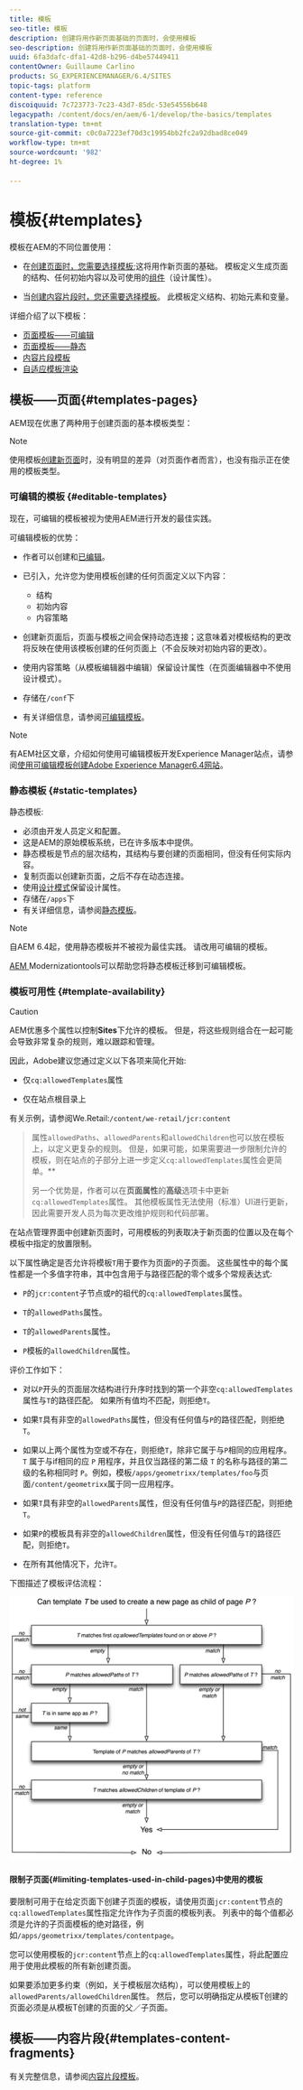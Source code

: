 ```yaml
---
title: 模板
seo-title: 模板
description: 创建将用作新页面基础的页面时，会使用模板
seo-description: 创建将用作新页面基础的页面时，会使用模板
uuid: 6fa3dafc-dfa1-42d8-b296-d4be57449411
contentOwner: Guillaume Carlino
products: SG_EXPERIENCEMANAGER/6.4/SITES
topic-tags: platform
content-type: reference
discoiquuid: 7c723773-7c23-43d7-85dc-53e54556b648
legacypath: /content/docs/en/aem/6-1/develop/the-basics/templates
translation-type: tm+mt
source-git-commit: c0c0a7223ef70d3c19954bb2fc2a92dbad8ce049
workflow-type: tm+mt
source-wordcount: '982'
ht-degree: 1%

---
```



# 模板{#templates}

模板在AEM的不同位置使用：

* 在[创建页面时，您需要选择模板](#templates-pages);这将用作新页面的基础。 模板定义生成页面的结构、任何初始内容以及可使用的[组件](/help/sites-authoring/default-components.md)（设计属性）。

* 当[创建内容片段时，您还需要选择模板](#templates-content-fragments)。 此模板定义结构、初始元素和变量。

详细介绍了以下模板：

* [页面模板——可编辑](/help/sites-developing/page-templates-editable.md)
* [页面模板——静态](/help/sites-developing/page-templates-static.md)
* [内容片段模板](/help/sites-developing/content-fragment-templates.md)
* [自适应模板渲染](/help/sites-developing/templates-adaptive-rendering.md)

## 模板——页面{#templates-pages}

AEM现在优惠了两种用于创建页面的基本模板类型：

>[!NOTE]
>
>使用模板[创建新页面](/help/sites-authoring/managing-pages.md#creating-a-new-page)时，没有明显的差异（对页面作者而言），也没有指示正在使用的模板类型。

### 可编辑的模板 {#editable-templates}

现在，可编辑的模板被视为使用AEM进行开发的最佳实践。

可编辑模板的优势：

* 作者可以创建[](/help/sites-authoring/templates.md#creating-a-new-template-template-author)和[已编辑](/help/sites-authoring/templates.md#editing-a-template-structure-template-author)。

* 已引入，允许您为使用模板创建的任何页面定义以下内容：

   * 结构
   * 初始内容
   * 内容策略

* 创建新页面后，页面与模板之间会保持动态连接；这意味着对模板结构的更改将反映在使用该模板创建的任何页面上（不会反映对初始内容的更改）。
* 使用内容策略（从模板编辑器中编辑）保留设计属性（在页面编辑器中不使用设计模式）。
* 存储在`/conf`下
* 有关详细信息，请参阅[可编辑模板](/help/sites-developing/page-templates-editable.md)。

>[!NOTE]
>
>有AEM社区文章，介绍如何使用可编辑模板开发Experience Manager站点，请参阅[使用可编辑模板创建Adobe Experience Manager6.4网站](https://helpx.adobe.com/experience-manager/using/first_aem64_website.html)。

### 静态模板 {#static-templates}

静态模板:

* 必须由开发人员定义和配置。
* 这是AEM的原始模板系统，已在许多版本中提供。
* 静态模板是节点的层次结构，其结构与要创建的页面相同，但没有任何实际内容。
* 复制页面以创建新页面，之后不存在动态连接。
* 使用[设计模式](/help/sites-authoring/default-components-designmode.md)保留设计属性。
* 存储在`/apps`下
* 有关详细信息，请参阅[静态模板](/help/sites-developing/page-templates-static.md)。

>[!NOTE]
>
>自AEM 6.4起，使用静态模板并不被视为最佳实践。 请改用可编辑的模板。
>
>[AEM ](modernization-tools.md) Modernizationtools可以帮助您将静态模板迁移到可编辑模板。

### 模板可用性 {#template-availability}

>[!CAUTION]
>
>AEM优惠多个属性以控制&#x200B;**Sites**&#x200B;下允许的模板。 但是，将这些规则组合在一起可能会导致非常复杂的规则，难以跟踪和管理。
>
>因此，Adobe建议您通过定义以下各项来简化开始:
>
>* 仅`cq:allowedTemplates`属性
   >
   >
* 仅在站点根目录上
>
>
有关示例，请参阅We.Retail:`/content/we-retail/jcr:content`
>
>属性`allowedPaths`、`allowedParents`和`allowedChildren`也可以放在模板上，以定义更复杂的规则。 但是，如果可能，如果需要进一步限制允许的模板，则在站点的子部分上进一步定义`cq:allowedTemplates`属性会更简单。**
>
>另一个优势是，作者可以在&#x200B;**页面属性**&#x200B;的&#x200B;**高级**&#x200B;选项卡中更新`cq:allowedTemplates`属性。 其他模板属性无法使用（标准）UI进行更新，因此需要开发人员为每次更改维护规则和代码部署。

在站点管理界面中创建新页面时，可用模板的列表取决于新页面的位置以及在每个模板中指定的放置限制。

以下属性确定是否允许将模板`T`用于要作为页面`P`的子页面。 这些属性中的每个属性都是一个多值字符串，其中包含用于与路径匹配的零个或多个常规表达式:

* `P`的`jcr:content`子节点或`P`的祖代的`cq:allowedTemplates`属性。

* `T`的`allowedPaths`属性。

* `T`的`allowedParents`属性。

* `P`模板的`allowedChildren`属性。

评价工作如下：

* 对以`P`开头的页面层次结构进行升序时找到的第一个非空`cq:allowedTemplates`属性与`T`的路径匹配。 如果所有值均不匹配，则拒绝`T`。

* 如果`T`具有非空的`allowedPaths`属性，但没有任何值与`P`的路径匹配，则拒绝`T`。

* 如果以上两个属性为空或不存在，则拒绝`T`，除非它属于与`P`相同的应用程序。 `T` 属于与if相同的应 `P` 用程序，并且仅当路径的第二级 `T` 的名称与路径的第二级的名称相同时 `P`。例如，模板`/apps/geometrixx/templates/foo`与页面`/content/geometrixx`属于同一应用程序。

* 如果`T`具有非空的`allowedParents`属性，但没有任何值与`P`的路径匹配，则拒绝`T`。

* 如果`P`的模板具有非空的`allowedChildren`属性，但没有任何值与`T`的路径匹配，则拒绝`T`。

* 在所有其他情况下，允许`T`。

下图描述了模板评估流程：

![chlimage_1-176](assets/chlimage_1-176.png)

#### 限制子页面{#limiting-templates-used-in-child-pages}中使用的模板

要限制可用于在给定页面下创建子页面的模板，请使用页面`jcr:content`节点的`cq:allowedTemplates`属性指定允许作为子页面的模板列表。 列表中的每个值都必须是允许的子页面模板的绝对路径，例如`/apps/geometrixx/templates/contentpage`。

您可以使用模板的`jcr:content`节点上的`cq:allowedTemplates`属性，将此配置应用于使用此模板的所有新创建页面。

如果要添加更多约束（例如，关于模板层次结构），可以使用模板上的`allowedParents/allowedChildren`属性。 然后，您可以明确指定从模板T创建的页面必须是从模板T创建的页面的父／子页面。

## 模板——内容片段{#templates-content-fragments}

有关完整信息，请参阅[内容片段模板](/help/sites-developing/content-fragment-templates.md)。
